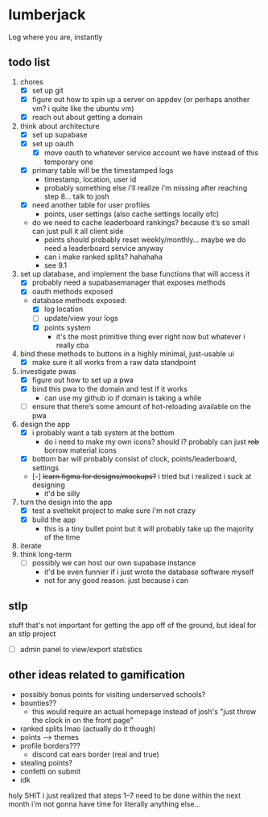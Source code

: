 # lumberjack
Log where you are, instantly


## todo list
1. chores
	- [x] set up git
	- [x] figure out how to spin up a server on appdev (or perhaps another vm? i quite like the ubuntu vm)
	- [x] reach out about getting a domain
2. think about architecture
	- [x] set up supabase
	- [x] set up oauth
		- [x] move oauth to whatever service account we have instead of this temporary one
	- [x] primary table will be the timestamped logs
		- timestamp, location, user id
		- probably something else i'll realize i'm missing after reaching step 8... talk to josh
	- [x] need another table for user profiles
		- points, user settings (also cache settings locally ofc)
	- do we need to cache leaderboard rankings? because it’s so small can just pull it all client side
		- points should probably reset weekly/monthly... maybe we do need a leaderboard service anyway
		- can i make ranked splits? hahahaha
		- see 9.1
3. set up database, and implement the base functions that will access it
	- [x] probably need a supabasemanager that exposes methods
	- [x] oauth methods exposed
	- database methods exposed:
		- [x] log location
		- [ ] update/view your logs
		- [x] points system
			- it's the most primitive thing ever right now but whatever i really cba
4. bind these methods to buttons in a highly minimal, just-usable ui
	- [x] make sure it all works from a raw data standpoint
5. investigate pwas
	- [x] figure out how to set up a pwa
	- [x] bind this pwa to the domain and test if it works
		- can use my github io if domain is taking a while
	- [ ] ensure that there’s some amount of hot-reloading available on the pwa
6. design the app
	- [x] i probably want a tab system at the bottom
		- do i need to make my own icons? should i? probably can just ~~rob~~ borrow material icons
	- [x] bottom bar will probably consist of clock, points/leaderboard, settings
	- [-] ~~learn figma for designs/mockups?~~ i tried but i realized i suck at designing
		- it'd be silly
7. turn the design into the app
	- [x] test a sveltekit project to make sure i'm not crazy
	- [x] build the app
		- this is a tiny bullet point but it will probably take up the majority of the time
8. iterate
9. think long-term
	- [ ] possibly we can host our own supabase instance
		- it'd be even funnier if i just wrote the database software myself
		- not for any good reason. just because i can


## stlp
stuff that's not important for getting the app off of the ground, but ideal for an stlp project

- [ ] admin panel to view/export statistics


## other ideas related to gamification
- possibly bonus points for visiting underserved schools?
- bounties??
	- this would require an actual homepage instead of josh's "just throw the clock in on the front page"
- ranked splits lmao (actually do it though)
- points --> themes
- profile borders???
	- discord cat ears border (real and true)
- stealing points?
- confetti on submit
- idk


holy SHIT i just realized that steps 1–7 need to be done within the next month
i'm not gonna have time for literally anything else...
